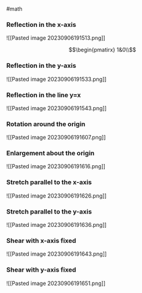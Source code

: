 #math 

### Reflection in the x-axis

![[Pasted image 20230906191513.png]]

$$\begin{pmatirx} 1&0\\$$
### Reflection in the y-axis

![[Pasted image 20230906191533.png]]
### Reflection in the line y=x

![[Pasted image 20230906191543.png]]

### Rotation around the origin

![[Pasted image 20230906191607.png]]
### Enlargement about the origin

![[Pasted image 20230906191616.png]]

### Stretch parallel to the x-axis

![[Pasted image 20230906191626.png]]

### Stretch parallel to the y-axis

![[Pasted image 20230906191636.png]]
### Shear with x-axis fixed

![[Pasted image 20230906191643.png]]
### Shear with y-axis fixed

![[Pasted image 20230906191651.png]]

